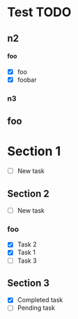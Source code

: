 # Test TODO
## n2
#### foo
- [x] foo
- [x] foobar
### n3
## foo
# Section 1
- [ ] New task
## Section 2
- [ ] New task
### foo
- [x] Task 2
- [x] Task 1
- [ ] Task 3
## Section 3
- [x] Completed task
- [ ] Pending task

